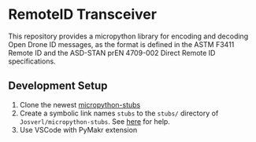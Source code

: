 # RemoteID Transceiver
This repository provides a micropython library for encoding and decoding Open Drone ID messages, as the format is defined in the ASTM F3411 Remote ID and the ASD-STAN prEN 4709-002 Direct Remote ID specifications.

## Development Setup
1. Clone the newest [micropython-stubs](https://github.com/Josverl/micropython-stubs)
2. Create a symbolic link names `stubs` to the `stubs/` directory of `Josverl/micropython-stubs`. See [here](https://micropython-stubs.readthedocs.io/en/latest/40_symlink.html#create-symbolic-link) for help.
3. Use VSCode with PyMakr extension
